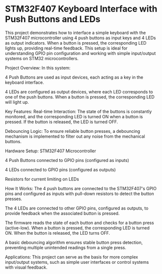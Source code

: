 # STM32F407 Keyboard Interface with Push Buttons and LEDs

This project demonstrates how to interface a simple keyboard with the STM32F407 microcontroller using 4 push buttons as input keys and 4 LEDs as output indicators. When a button is pressed, the corresponding LED lights up, providing real-time feedback. This setup is ideal for understanding GPIO pin configuration and working with simple input/output systems on STM32 microcontrollers.

Project Overview:
In this system:

4 Push Buttons are used as input devices, each acting as a key in the keyboard interface.

4 LEDs are configured as output devices, where each LED corresponds to one of the push buttons. When a button is pressed, the corresponding LED will light up.

Key Features:
Real-time Interaction: The state of the buttons is constantly monitored, and the corresponding LED is turned ON when a button is pressed. If the button is released, the LED is turned OFF.

Debouncing Logic: To ensure reliable button presses, a debouncing mechanism is implemented to filter out any noise from the mechanical buttons.

Hardware Setup:
STM32F407 Microcontroller

4 Push Buttons connected to GPIO pins (configured as inputs)

4 LEDs connected to GPIO pins (configured as outputs)

Resistors for current limiting on LEDs 

How It Works:
The 4 push buttons are connected to the STM32F407's GPIO pins and configured as inputs with pull-down resistors to detect the button presses.

The 4 LEDs are connected to other GPIO pins, configured as outputs, to provide feedback when the associated button is pressed.

The firmware reads the state of each button and checks for a button press (active-low). When a button is pressed, the corresponding LED is turned ON. When the button is released, the LED turns OFF.

A basic debouncing algorithm ensures stable button press detection, preventing multiple unintended readings from a single press.

Applications:
This project can serve as the basis for more complex input/output systems, such as simple user interfaces or control systems with visual feedback.

